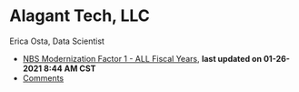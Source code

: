# Alagant Tech, LLC
Erica Osta, Data Scientist

- [NBS Modernization Factor 1 - ALL Fiscal Years](https://github.com/ericaosta/alagant/blob/main/F1/F1.md), **last updated on 01-26-2021 8:44 AM CST**
- [Comments](https://github.com/ericaosta/alagant/blob/main/comments.md)
